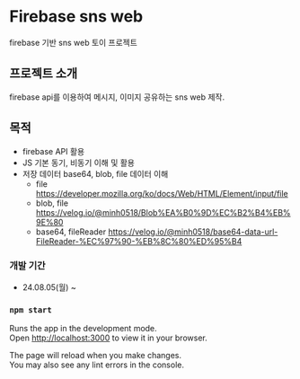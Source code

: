 # Firebase sns web

firebase 기반 sns web 토이 프로젝트

## 프로젝트 소개

firebase api를 이용하여 메시지, 이미지 공유하는 sns web 제작.

## 목적

+ firebase API 활용
+ JS 기본 동기, 비동기 이해 및 활용
+ 저장 데이터 base64, blob, file 데이터 이해
  + file <https://developer.mozilla.org/ko/docs/Web/HTML/Element/input/file>
  + blob, file <https://velog.io/@minh0518/Blob%EA%B0%9D%EC%B2%B4%EB%9E%80>
  + base64, fileReader <https://velog.io/@minh0518/base64-data-url-FileReader-%EC%97%90-%EB%8C%80%ED%95%B4>



### 개발 기간
+ 24.08.05(월) ~



### `npm start`

Runs the app in the development mode.\
Open [http://localhost:3000](http://localhost:3000) to view it in your browser.

The page will reload when you make changes.\
You may also see any lint errors in the console.
